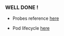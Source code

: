 
<br>

### WELL DONE !

* Probes reference [here](https://kubernetes.io/docs/concepts/configuration/liveness-readiness-startup-probes/)

* Pod lifecycle [here](https://kubernetes.io/docs/concepts/workloads/pods/pod-lifecycle/)
